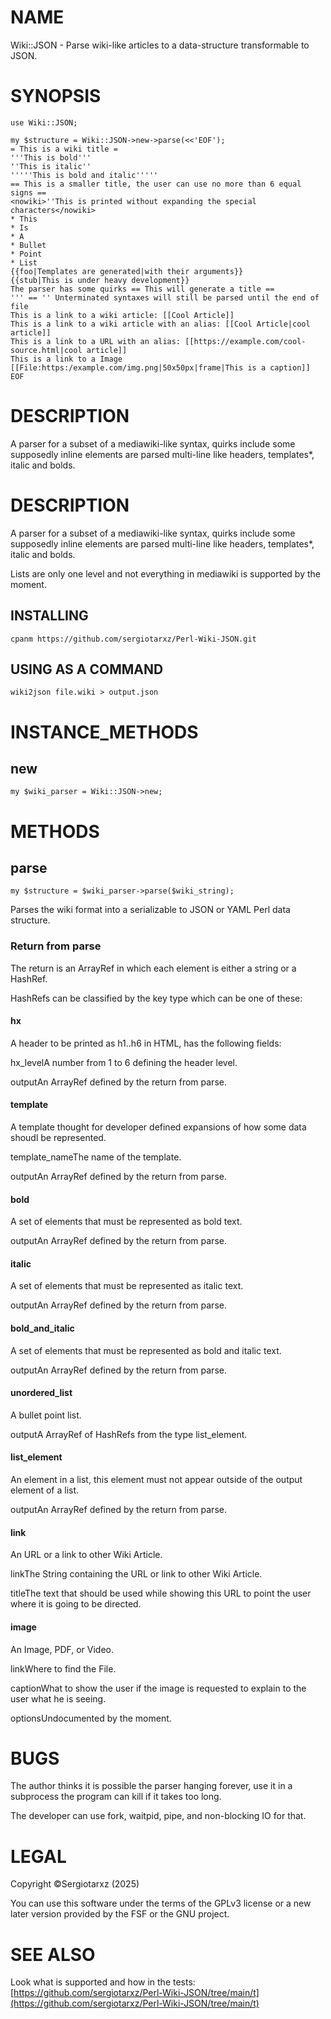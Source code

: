 # NAME

Wiki::JSON - Parse wiki-like articles to a data-structure transformable to JSON.

# SYNOPSIS

    use Wiki::JSON;

    my $structure = Wiki::JSON->new->parse(<<'EOF');
    = This is a wiki title =
    '''This is bold'''
    ''This is italic''
    '''''This is bold and italic'''''
    == This is a smaller title, the user can use no more than 6 equal signs ==
    <nowiki>''This is printed without expanding the special characters</nowiki>
    * This
    * Is
    * A
    * Bullet
    * Point
    * List
    {{foo|Templates are generated|with their arguments}}
    {{stub|This is under heavy development}}
    The parser has some quirks == This will generate a title ==
    ''' == '' Unterminated syntaxes will still be parsed until the end of file
    This is a link to a wiki article: [[Cool Article]]
    This is a link to a wiki article with an alias: [[Cool Article|cool article]]
    This is a link to a URL with an alias: [[https://example.com/cool-source.html|cool article]]
    This is a link to a Image [[File:https:/example.com/img.png|50x50px|frame|This is a caption]]
    EOF

# DESCRIPTION

A parser for a subset of a mediawiki-like syntax, quirks include some
supposedly inline elements are parsed multi-line like headers, templates\*,
italic and bolds.

# DESCRIPTION

A parser for a subset of a mediawiki-like syntax, quirks include some
supposedly inline elements are parsed multi-line like headers, templates\*,
italic and bolds.

Lists are only one level and not everything in mediawiki is supported by the
moment.

## INSTALLING

    cpanm https://github.com/sergiotarxz/Perl-Wiki-JSON.git

## USING AS A COMMAND

    wiki2json file.wiki > output.json

# INSTANCE\_METHODS

## new

    my $wiki_parser = Wiki::JSON->new;

# METHODS

## parse

    my $structure = $wiki_parser->parse($wiki_string);

Parses the wiki format into a serializable to JSON or YAML Perl data structure.

### Return from parse

The return is an ArrayRef in which each element is either a string or a HashRef.

HashRefs can be classified by the key type which can be one of these:

#### hx

A header to be printed as h1..h6 in HTML, has the following fields:

hx\_levelA number from 1 to 6 defining the header level.

outputAn ArrayRef defined by the return from parse.

#### template

A template thought for developer defined expansions of how some data shoudl be represented.

template\_nameThe name of the template.

outputAn ArrayRef defined by the return from parse.

#### bold

A set of elements that must be represented as bold text.

outputAn ArrayRef defined by the return from parse.

#### italic

A set of elements that must be represented as italic text.

outputAn ArrayRef defined by the return from parse.

#### bold\_and\_italic

A set of elements that must be represented as bold and italic text.

outputAn ArrayRef defined by the return from parse.

#### unordered\_list

A bullet point list.

outputA ArrayRef of HashRefs from the type list\_element.

#### list\_element

An element in a list, this element must not appear outside of the output element of a list.

outputAn ArrayRef defined by the return from parse.

#### link

An URL or a link to other Wiki Article.

linkThe String containing the URL or link to other Wiki Article.

titleThe text that should be used while showing this URL to point the user where it is going to be directed.

#### image

An Image, PDF, or Video.

linkWhere to find the File.

captionWhat to show the user if the image is requested to explain to the user what he is seeing.

optionsUndocumented by the moment.

# BUGS

The author thinks it is possible the parser hanging forever, use it in
a subprocess the program can kill if it takes too long.

The developer can use fork, waitpid, pipe, and non-blocking IO for that.

# LEGAL

Copyright ©Sergiotarxz (2025)

You can use this software under the terms of the GPLv3 license or a new later
version provided by the FSF or the GNU project.

# SEE ALSO

Look what is supported and how in the tests: [https://github.com/sergiotarxz/Perl-Wiki-JSON/tree/main/t](https://github.com/sergiotarxz/Perl-Wiki-JSON/tree/main/t)
